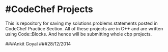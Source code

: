 #CodeChef Projects
================

This is repository for saving my solutions problems statements posted in CodeChef Practice Section.
All of these projects are in C++ and are written using Code::Blocks. And hence will be submitting whole cbp projects. 

###Ankit Goyal
###28/12/2014

